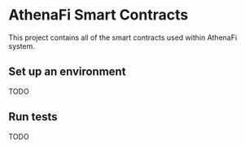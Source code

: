 # AthenaFi Smart Contracts

This project contains all of the smart contracts used within AthenaFi system.

## Set up an environment

TODO

## Run tests

TODO